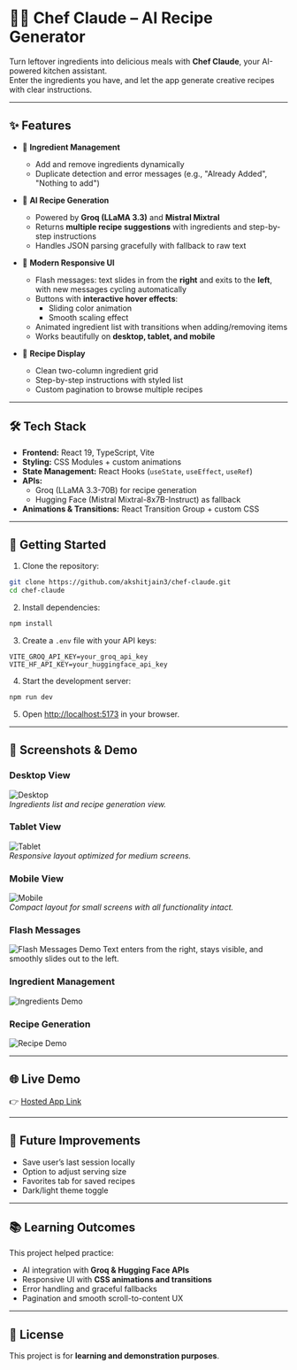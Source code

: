 # 👨‍🍳 Chef Claude – AI Recipe Generator

Turn leftover ingredients into delicious meals with **Chef Claude**, your AI-powered kitchen assistant.  
Enter the ingredients you have, and let the app generate creative recipes with clear instructions.

---

## ✨ Features

- 📝 **Ingredient Management**

  - Add and remove ingredients dynamically
  - Duplicate detection and error messages (e.g., "Already Added", "Nothing to add")

- 🤖 **AI Recipe Generation**

  - Powered by **Groq (LLaMA 3.3)** and **Mistral Mixtral**
  - Returns **multiple recipe suggestions** with ingredients and step-by-step instructions
  - Handles JSON parsing gracefully with fallback to raw text

- 🎨 **Modern Responsive UI**

  - Flash messages: text slides in from the **right** and exits to the **left**, with new messages cycling automatically
  - Buttons with **interactive hover effects**:
    - Sliding color animation
    - Smooth scaling effect
  - Animated ingredient list with transitions when adding/removing items
  - Works beautifully on **desktop, tablet, and mobile**

- 📖 **Recipe Display**
  - Clean two-column ingredient grid
  - Step-by-step instructions with styled list
  - Custom pagination to browse multiple recipes

---

## 🛠️ Tech Stack

- **Frontend:** React 19, TypeScript, Vite
- **Styling:** CSS Modules + custom animations
- **State Management:** React Hooks (`useState`, `useEffect`, `useRef`)
- **APIs:**
  - Groq (LLaMA 3.3-70B) for recipe generation
  - Hugging Face (Mistral Mixtral-8x7B-Instruct) as fallback
- **Animations & Transitions:** React Transition Group + custom CSS

---

## 🚀 Getting Started

1. Clone the repository:

```bash
git clone https://github.com/akshitjain3/chef-claude.git
cd chef-claude
```

2. Install dependencies:

```bash
npm install
```

3. Create a `.env` file with your API keys:

```env
VITE_GROQ_API_KEY=your_groq_api_key
VITE_HF_API_KEY=your_huggingface_api_key
```

4. Start the development server:

```bash
npm run dev
```

5. Open [http://localhost:5173](http://localhost:5173) in your browser.

---

## 📸 Screenshots & Demo

### Desktop View

![Desktop](./media/desktop.png)  
_Ingredients list and recipe generation view._

### Tablet View

![Tablet](./media/tablet.png)  
_Responsive layout optimized for medium screens._

### Mobile View

![Mobile](./media/mobile.png)  
_Compact layout for small screens with all functionality intact._

### Flash Messages

![Flash Messages Demo](./media/flash-messages-demo.gif)
Text enters from the right, stays visible, and smoothly slides out to the left.

### Ingredient Management

![Ingredients Demo](./media/ingredients-demo.gif)

### Recipe Generation

![Recipe Demo](./media/recipe-demo.gif)

---

## 🌐 Live Demo

👉 [Hosted App Link](https://akshitjain3.github.io/chef-claude)

---

## 🔮 Future Improvements

- Save user’s last session locally
- Option to adjust serving size
- Favorites tab for saved recipes
- Dark/light theme toggle

---

## 📚 Learning Outcomes

This project helped practice:

- AI integration with **Groq & Hugging Face APIs**
- Responsive UI with **CSS animations and transitions**
- Error handling and graceful fallbacks
- Pagination and smooth scroll-to-content UX

---

## 📝 License

This project is for **learning and demonstration purposes**.
